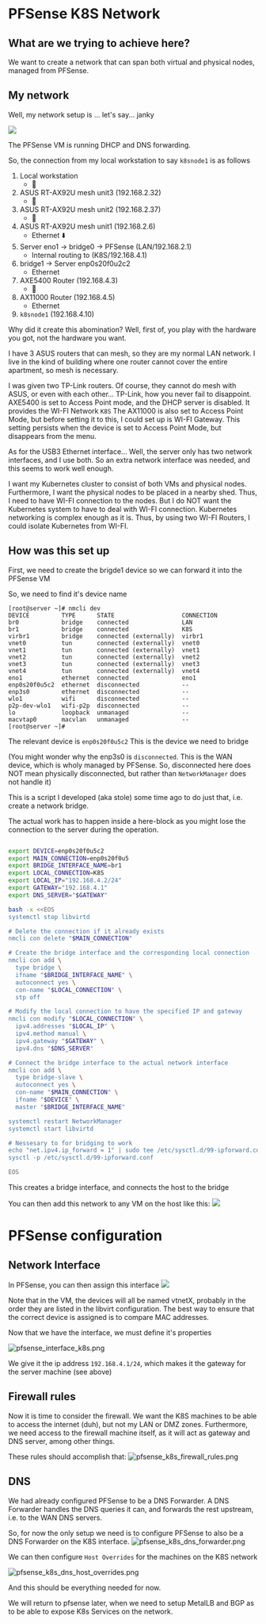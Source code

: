PFSense K8S Network
=======================

What are we trying to achieve here?
------------------------------------------------
We want to create a network that can span both virtual and physical nodes, managed from PFSense.

My network
----------------
Well, my network setup is ... let's say... janky

![](/pfsense/Janky%20Network.svg)

The PFSense VM is running DHCP and DNS forwarding. 

So, the connection from my local workstation to say `k8snode1` is as follows

1. Local workstation 
   * 🛜 
2. ASUS RT-AX92U mesh unit3 (192.168.2.32)
   * 🛜
3. ASUS RT-AX92U mesh unit2 (192.168.2.37)
   * 🛜
4. ASUS RT-AX92U mesh unit1 (192.168.2.6)
    * Ethernet :arrow_down:
5. Server eno1 -> bridge0 -> PFSense (LAN/192.168.2.1)
    * Internal routing to (K8S/192.168.4.1) 
6. bridge1 -> Server enp0s20f0u2c2 
    * Ethernet
7. AXE5400 Router (192.168.4.3)
   * 🛜
8. AX11000 Router (192.168.4.5)
   * Ethernet
9. `k8snode1` (192.168.4.10)

Why did it create this abomination? Well, first of, you play with the hardware you got, not the hardware you want. 

I have 3 ASUS routers that can mesh, so they are my normal LAN network. I live in the kind of building where one router cannot cover the entire apartment, so mesh is necessary.

I was given two TP-Link routers. Of course, they cannot do mesh with ASUS, or even with each other... TP-Link, how you never fail to disappoint.
AXE5400 is set to Access Point mode, and the DHCP server is disabled. It provides the WI-FI Network `K8S`
The AX11000 is also set to Access Point Mode, but before setting it to this, I could set up is WI-FI Gateway. This setting persists when the device is set to Access Point Mode, but disappears from the menu. 

As for the USB3 Ethernet interface... Well, the server only has two network interfaces, and I use both. So an extra network interface was needed, and this seems to work well enough.

I want my Kubernetes cluster to consist of both VMs and physical nodes. Furthermore, I want the physical nodes to be placed in a nearby shed. Thus, I need to have WI-FI connection to the nodes. But I do NOT want the Kubernetes system to have to deal with WI-FI connection. Kubernetes networking is complex enough as it is. Thus, by using two WI-FI Routers, I could isolate Kubernetes from WI-FI. 

How was this set up
--------------------------------
First, we need to create the brigde1 device so we can forward it into the PFSense VM 

So, we need to find it's device name
```
[root@server ~]# nmcli dev 
DEVICE         TYPE      STATE                   CONNECTION  
br0            bridge    connected               LAN         
br1            bridge    connected               K8S         
virbr1         bridge    connected (externally)  virbr1      
vnet0          tun       connected (externally)  vnet0       
vnet1          tun       connected (externally)  vnet1       
vnet2          tun       connected (externally)  vnet2       
vnet3          tun       connected (externally)  vnet3       
vnet4          tun       connected (externally)  vnet4       
eno1           ethernet  connected               eno1        
enp0s20f0u5c2  ethernet  disconnected            --          
enp3s0         ethernet  disconnected            --          
wlo1           wifi      disconnected            --          
p2p-dev-wlo1   wifi-p2p  disconnected            --          
lo             loopback  unmanaged               --          
macvtap0       macvlan   unmanaged               --          
[root@server ~]# 
```

The relevant device is `enp0s20f0u5c2`
This is the device we need to bridge

(You might wonder why the enp3s0 is `disconnected`. This is the WAN device, which is wholy managed by PFSense. So, disconnected here does NOT mean physically disconnected, but rather than `NetworkManager` does not handle it)

This is a script I developed (aka stole) some time ago to do just that, i.e. create a network bridge.

The actual work has to happen inside a here-block as you might lose the connection to the server during the operation.


```bash

export DEVICE=enp0s20f0u5c2
export MAIN_CONNECTION=enp0s20f0u5
export BRIDGE_INTERFACE_NAME=br1
export LOCAL_CONNECTION=K8S
export LOCAL_IP="192.168.4.2/24"
export GATEWAY="192.168.4.1"
export DNS_SERVER="$GATEWAY"

bash -x <<EOS
systemctl stop libvirtd

# Delete the connection if it already exists
nmcli con delete "$MAIN_CONNECTION"

# Create the bridge interface and the corresponding local connection
nmcli con add \
  type bridge \
  ifname "$BRIDGE_INTERFACE_NAME" \
  autoconnect yes \
  con-name "$LOCAL_CONNECTION" \
  stp off

# Modify the local connection to have the specified IP and gateway
nmcli con modify "$LOCAL_CONNECTION" \
  ipv4.addresses "$LOCAL_IP" \
  ipv4.method manual \
  ipv4.gateway "$GATEWAY" \
  ipv4.dns "$DNS_SERVER"

# Connect the bridge interface to the actual network interface
nmcli con add \
  type bridge-slave \
  autoconnect yes \
  con-name "$MAIN_CONNECTION" \
  ifname "$DEVICE" \
  master "$BRIDGE_INTERFACE_NAME"

systemctl restart NetworkManager
systemctl start libvirtd

# Nessesary to for bridging to work 
echo "net.ipv4.ip_forward = 1" | sudo tee /etc/sysctl.d/99-ipforward.conf
sysctl -p /etc/sysctl.d/99-ipforward.conf

EOS
```

This creates a bridge interface, and connects the host to the bridge

You can then add this network to any VM on the host like this:
![](pfsense/Virt_bridged_network.png)

PFSense configuration
================================================================

Network Interface
----------------------------------------------------------------
In PFSense, you can then assign this interface
![](pfsense/pfsense_interface_assignment.png)

Note that in the VM, the devices will all be named vtnetX, probably in the order they are listed in the libvirt configuration. The best way to ensure that the correct device is assigned is to compare MAC addresses.

Now that we have the interface, we must define it's properties

![pfsense_interface_k8s.png](pfsense/pfsense_interface_k8s.png)

We give it the ip address `192.168.4.1/24`, which makes it the gateway for the server machine (see above)

Firewall rules
--------------------------------

Now it is time to consider the firewall. We want the K8S machines to be able to access the internet (duh), but not my LAN or DMZ zones. Furthermore, we need access to the firewall machine itself, as it will act as gateway and DNS server, among other things.

These rules should accomplish that:
![pfsense_k8s_firewall_rules.png](pfsense/pfsense_k8s_firewall_rules.png)

DNS
----------------------------------

We had already configured PFSense to be a DNS Forwarder. A DNS Forwarder handles the DNS queries it can, and forwards the rest upstream, i.e. to the WAN DNS servers.

So, for now the only setup we need is to configure PFSense to also be a DNS Forwarder on the K8S interface.
![pfsense_k8s_dns_forwarder.png](pfsense/pfsense_k8s_dns_forwarder.png)

We can then configure `Host Overrides` for the machines on the K8S network

![pfsense_k8s_dns_host_overrides.png](pfsense/pfsense_k8s_dns_host_overrides.png)

And this should be everything needed for now.

We will return to pfsense later, when we need to setup MetalLB and BGP as to be able to expose K8s Services on the network.

